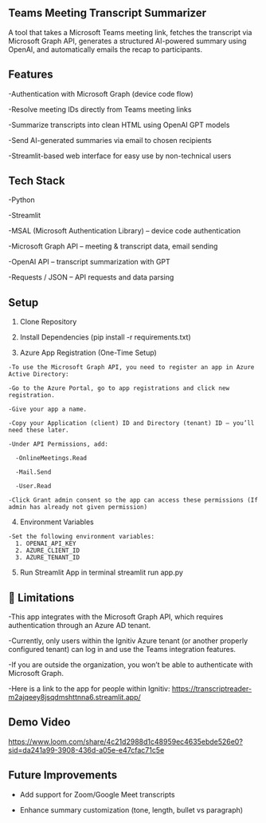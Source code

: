 ## Teams Meeting Transcript Summarizer

A tool that takes a Microsoft Teams meeting link, fetches the transcript via Microsoft Graph API, generates a structured AI-powered summary using OpenAI, and automatically emails the recap to participants.


## Features

-Authentication with Microsoft Graph (device code flow)

-Resolve meeting IDs directly from Teams meeting links

-Summarize transcripts into clean HTML using OpenAI GPT models

-Send AI-generated summaries via email to chosen recipients

-Streamlit-based web interface for easy use by non-technical users

## Tech Stack

-Python

-Streamlit

-MSAL (Microsoft Authentication Library) – device code authentication

-Microsoft Graph API – meeting & transcript data, email sending

-OpenAI API – transcript summarization with GPT

-Requests / JSON – API requests and data parsing

## Setup
  1. Clone Repository
  
  2. Install Dependencies (pip install -r requirements.txt)
  
  3. Azure App Registration (One-Time Setup)
  
    -To use the Microsoft Graph API, you need to register an app in Azure Active Directory:
    
    -Go to the Azure Portal, go to app registrations and click new registration.
    
    -Give your app a name.
    
    -Copy your Application (client) ID and Directory (tenant) ID — you’ll need these later.
    
    -Under API Permissions, add:
    
      -OnlineMeetings.Read
      
      -Mail.Send
      
      -User.Read
  
    -Click Grant admin consent so the app can access these permissions (If admin has already not given permission)

  4. Environment Variables
  
    -Set the following environment variables:
      1. OPENAI_API_KEY
      2. AZURE_CLIENT_ID
      3. AZURE_TENANT_ID
  
  5. Run Streamlit App in terminal
    streamlit run app.py

## 🚧 Limitations

-This app integrates with the Microsoft Graph API, which requires authentication through an Azure AD tenant.

-Currently, only users within the Ignitiv Azure tenant (or another properly configured tenant) can log in and use the Teams integration features.

-If you are outside the organization, you won’t be able to authenticate with Microsoft Graph.

-Here is a link to the app for people within Ignitiv: https://transcriptreader-m2ajqeey8jsqdmshttnna6.streamlit.app/

## Demo Video
https://www.loom.com/share/4c21d2988d1c48959ec4635ebde526e0?sid=da241a99-3908-436d-a05e-e47cfac71c5e


## Future Improvements

  - Add support for Zoom/Google Meet transcripts

  - Enhance summary customization (tone, length, bullet vs paragraph)
